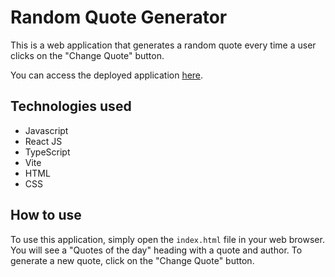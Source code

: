 # Random Quote Generator

This is a web application that generates a random quote every time a user clicks on the "Change Quote" button.

You can access the deployed application [here](https://random-quotes-generator-v1.netlify.app/).

## Technologies used

- Javascript
- React JS
- TypeScript
- Vite
- HTML
- CSS

## How to use

To use this application, simply open the `index.html` file in your web browser. You will see a "Quotes of the day" heading with a quote and author. To generate a new quote, click on the "Change Quote" button.
